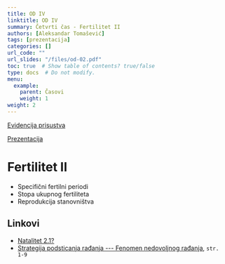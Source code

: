 ```yaml
---
title: OD IV
linktitle: OD IV
summary: Četvrti čas - Fertilitet II
authors: [Aleksandar Tomašević]
tags: [prezentacija]
categories: []
url_code: ""
url_slides: "/files/od-02.pdf"
toc: true  # Show table of contents? true/false
type: docs  # Do not modify.
menu:
  example:
    parent: Časovi
    weight: 1
weight: 2
---
```


[Evidencija prisustva](https://forms.gle/t2dR6nUfJ5oPhFVT6)

[Prezentacija](/files/od-02.pdf)

# Fertilitet II

- Specifični fertilni periodi
- Stopa ukupnog fertiliteta
- Reprodukcija stanovništva

## Linkovi

- [Natalitet 2.1?](https://www.danas.rs/drustvo/vucic-o-natalitetu-broj-dece-po-zeni-treba-da-bude-21-a-u-srbiji-je-148/)
- [Strategija podsticanja rađanja --- Fenomen nedovoljnog rađanja](http://www.mdpp.gov.rs/doc/strategije/Strategija-podsticanja-radjanja-2018.pdf),  `str. 1-9`




